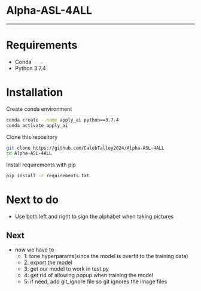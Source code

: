 # Alpha-ASL-4ALL
---
# Requirements
- Conda
- Python 3.7.4

# Installation
Create conda environment

```sh
conda create --name apply_ai python==3.7.4
conda activate apply_ai
```

Clone this repository

```sh
git clone https://github.com/CalebTalley2024/Alpha-ASL-4ALL
cd Alpha-ASL-4ALL 
```

Install requirements with pip

```sh
pip install -r requirements.txt
```

# Next to do

- Use both left and right to sign the alphabet when taking pictures
## Next
- now we have to
  - 1:  tone hyperparams(since the model is overfit to the training data) 
  - 2: export the model
  - 3: get our model to work in test.py
  - 4: get rid of allowing popup when training the model
  - 5: if need, add git_ignore file so git ignores the image files